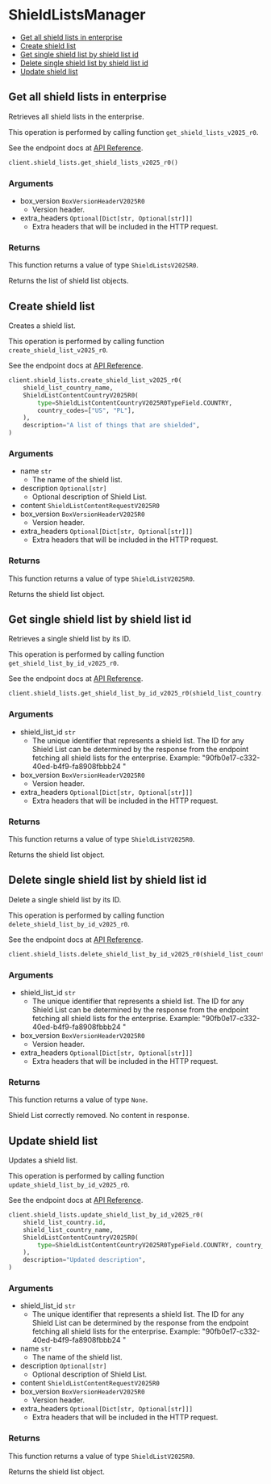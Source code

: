 # ShieldListsManager

- [Get all shield lists in enterprise](#get-all-shield-lists-in-enterprise)
- [Create shield list](#create-shield-list)
- [Get single shield list by shield list id](#get-single-shield-list-by-shield-list-id)
- [Delete single shield list by shield list id](#delete-single-shield-list-by-shield-list-id)
- [Update shield list](#update-shield-list)

## Get all shield lists in enterprise

Retrieves all shield lists in the enterprise.

This operation is performed by calling function `get_shield_lists_v2025_r0`.

See the endpoint docs at
[API Reference](https://developer.box.com/reference/v2025.0/get-shield-lists/).

<!-- sample get_shield_lists_v2025.0 -->

```python
client.shield_lists.get_shield_lists_v2025_r0()
```

### Arguments

- box_version `BoxVersionHeaderV2025R0`
  - Version header.
- extra_headers `Optional[Dict[str, Optional[str]]]`
  - Extra headers that will be included in the HTTP request.

### Returns

This function returns a value of type `ShieldListsV2025R0`.

Returns the list of shield list objects.

## Create shield list

Creates a shield list.

This operation is performed by calling function `create_shield_list_v2025_r0`.

See the endpoint docs at
[API Reference](https://developer.box.com/reference/v2025.0/post-shield-lists/).

<!-- sample post_shield_lists_v2025.0 -->

```python
client.shield_lists.create_shield_list_v2025_r0(
    shield_list_country_name,
    ShieldListContentCountryV2025R0(
        type=ShieldListContentCountryV2025R0TypeField.COUNTRY,
        country_codes=["US", "PL"],
    ),
    description="A list of things that are shielded",
)
```

### Arguments

- name `str`
  - The name of the shield list.
- description `Optional[str]`
  - Optional description of Shield List.
- content `ShieldListContentRequestV2025R0`
- box_version `BoxVersionHeaderV2025R0`
  - Version header.
- extra_headers `Optional[Dict[str, Optional[str]]]`
  - Extra headers that will be included in the HTTP request.

### Returns

This function returns a value of type `ShieldListV2025R0`.

Returns the shield list object.

## Get single shield list by shield list id

Retrieves a single shield list by its ID.

This operation is performed by calling function `get_shield_list_by_id_v2025_r0`.

See the endpoint docs at
[API Reference](https://developer.box.com/reference/v2025.0/get-shield-lists-id/).

<!-- sample get_shield_lists_id_v2025.0 -->

```python
client.shield_lists.get_shield_list_by_id_v2025_r0(shield_list_country.id)
```

### Arguments

- shield_list_id `str`
  - The unique identifier that represents a shield list. The ID for any Shield List can be determined by the response from the endpoint fetching all shield lists for the enterprise. Example: "90fb0e17-c332-40ed-b4f9-fa8908fbbb24 "
- box_version `BoxVersionHeaderV2025R0`
  - Version header.
- extra_headers `Optional[Dict[str, Optional[str]]]`
  - Extra headers that will be included in the HTTP request.

### Returns

This function returns a value of type `ShieldListV2025R0`.

Returns the shield list object.

## Delete single shield list by shield list id

Delete a single shield list by its ID.

This operation is performed by calling function `delete_shield_list_by_id_v2025_r0`.

See the endpoint docs at
[API Reference](https://developer.box.com/reference/v2025.0/delete-shield-lists-id/).

<!-- sample delete_shield_lists_id_v2025.0 -->

```python
client.shield_lists.delete_shield_list_by_id_v2025_r0(shield_list_country.id)
```

### Arguments

- shield_list_id `str`
  - The unique identifier that represents a shield list. The ID for any Shield List can be determined by the response from the endpoint fetching all shield lists for the enterprise. Example: "90fb0e17-c332-40ed-b4f9-fa8908fbbb24 "
- box_version `BoxVersionHeaderV2025R0`
  - Version header.
- extra_headers `Optional[Dict[str, Optional[str]]]`
  - Extra headers that will be included in the HTTP request.

### Returns

This function returns a value of type `None`.

Shield List correctly removed. No content in response.

## Update shield list

Updates a shield list.

This operation is performed by calling function `update_shield_list_by_id_v2025_r0`.

See the endpoint docs at
[API Reference](https://developer.box.com/reference/v2025.0/put-shield-lists-id/).

<!-- sample put_shield_lists_id_v2025.0 -->

```python
client.shield_lists.update_shield_list_by_id_v2025_r0(
    shield_list_country.id,
    shield_list_country_name,
    ShieldListContentCountryV2025R0(
        type=ShieldListContentCountryV2025R0TypeField.COUNTRY, country_codes=["US"]
    ),
    description="Updated description",
)
```

### Arguments

- shield_list_id `str`
  - The unique identifier that represents a shield list. The ID for any Shield List can be determined by the response from the endpoint fetching all shield lists for the enterprise. Example: "90fb0e17-c332-40ed-b4f9-fa8908fbbb24 "
- name `str`
  - The name of the shield list.
- description `Optional[str]`
  - Optional description of Shield List.
- content `ShieldListContentRequestV2025R0`
- box_version `BoxVersionHeaderV2025R0`
  - Version header.
- extra_headers `Optional[Dict[str, Optional[str]]]`
  - Extra headers that will be included in the HTTP request.

### Returns

This function returns a value of type `ShieldListV2025R0`.

Returns the shield list object.
